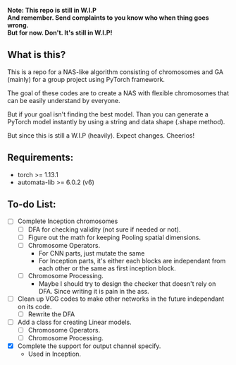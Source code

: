 **Note: This repo is still in W.I.P**<br>
**And remember. Send complaints to you know who when thing goes wrong.**<br>
**But for now. Don't. It's still in W.I.P!**

## What is this?
This is a repo for a NAS-like algorithm consisting of chromosomes and GA (mainly) for a group project using PyTorch framework.

The goal of these codes are to create a NAS with flexible chromosomes that can be easily understand by everyone.

But if your goal isn't finding the best model. Than you can generate a PyTorch model instantly by using a string and data shape (.shape method).

But since this is still a W.I.P (heavily). Expect changes. Cheerios!

## Requirements:
- torch >= 1.13.1
- automata-lib >= 6.0.2 (v6)

## To-do List:
- [ ] Complete Inception chromosomes
    - [ ] DFA for checking validity (not sure if needed or not). 
    - [ ] Figure out the math for keeping Pooling spatial dimensions.
    - [ ] Chromosome Operators.
      - For CNN parts, just mutate the same
      - For Inception parts, it's either each blocks are independant from each other or the same as first inception block.
    - [ ] Chromosome Processing.
      - Maybe I should try to design the checker that doesn't rely on DFA. Since writing it is pain in the ass.
- [ ] Clean up VGG codes to make other networks in the future independant on its code.
  - [ ] Rewrite the DFA
- [ ] Add a class for creating Linear models.
  - [ ] Chromosome Operators.
  - [ ] Chromosome Processing.
- [x] Complete the support for output channel specify.
  - Used in Inception.